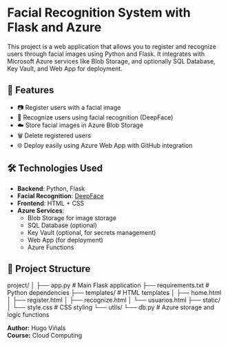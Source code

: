 # Facial Recognition System with Flask and Azure

This project is a web application that allows you to register and recognize users through facial images using Python and Flask. It integrates with Microsoft Azure services like Blob Storage, and optionally SQL Database, Key Vault, and Web App for deployment.

## 🚀 Features

- 📷 Register users with a facial image
- 🧠 Recognize users using facial recognition (DeepFace)
- ☁️ Store facial images in Azure Blob Storage
- 🗑️ Delete registered users
- 🌐 Deploy easily using Azure Web App with GitHub integration

## 🛠️ Technologies Used

- **Backend**: Python, Flask
- **Facial Recognition**: [DeepFace](https://github.com/serengil/deepface)
- **Frontend**: HTML + CSS
- **Azure Services**:
  - Blob Storage for image storage
  - SQL Database (optional)
  - Key Vault (optional, for secrets management)
  - Web App (for deployment)
  - Azure Functions

## 📁 Project Structure

project/
│
├── app.py # Main Flask application
├── requirements.txt # Python dependencies
├── templates/ # HTML templates
│ ├── home.html
│ ├── register.html
│ ├── recognize.html
│ └── usuarios.html
├── static/
│ └── style.css # CSS styling
└── utils/
└── db.py # Azure storage and logic functions

**Author:** Hugo Viñals  
**Course:** Cloud Computing
